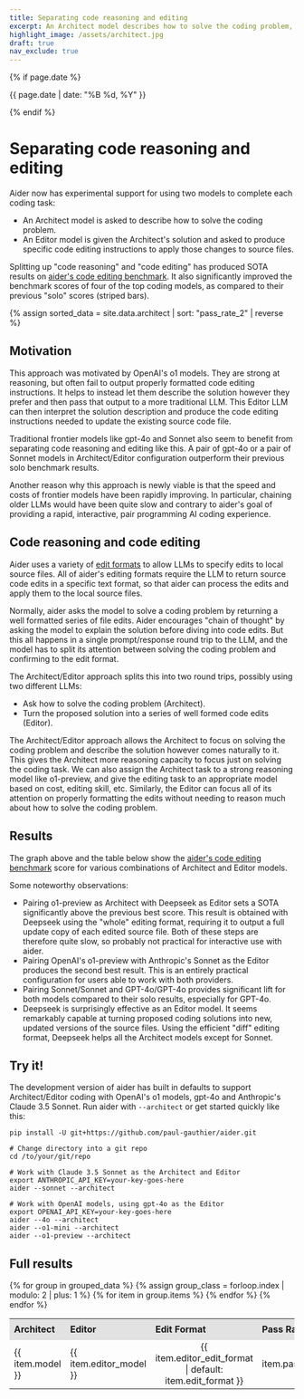 ```yaml
---
title: Separating code reasoning and editing
excerpt: An Architect model describes how to solve the coding problem, and an Editor model translates that into file edits. This Architect/Editor approach produces SOTA benchmark results.
highlight_image: /assets/architect.jpg
draft: true
nav_exclude: true
---
```

{% if page.date %}
<p class="post-date">{{ page.date | date: "%B %d, %Y" }}</p>
{% endif %}

# Separating code reasoning and editing

Aider now has experimental support for using two models to complete each coding task:

- An Architect model is asked to describe how to solve the coding problem.
- An Editor model is given the Architect's solution and asked to produce specific code editing instructions to apply those changes to source files.

Splitting up "code reasoning" and "code editing" has produced SOTA results on
[aider's code editing benchmark](/docs/benchmarks.html#the-benchmark).
It also significantly improved the benchmark scores of four of the
top coding models, as compared to their previous "solo" scores (striped bars).

<style>
  .shaded td {
    background-color: #f2f2f2;
    border-top: 1px solid #ccc;
  }
  table {
    border-collapse: collapse;
    width: 100%;
  }
  th {
    padding: 8px;
    text-align: left;
    border-bottom: 1px solid #ddd;
  }
  th {
    background-color: #e2e2e2;
  }
</style>

<script src="https://cdn.jsdelivr.net/npm/chart.js"></script>
<script src="https://cdn.jsdelivr.net/npm/chartjs-plugin-annotation@1.0.2"></script>
{% assign sorted_data = site.data.architect | sort: "pass_rate_2" | reverse %}
<canvas id="passRateChart" width="400" height="250"></canvas>
<script>
  document.addEventListener("DOMContentLoaded", function() {
    var ctx = document.getElementById('passRateChart').getContext('2d');
    var labels = [];
    var data = [];
    var colorMapping = {
      "claude-3.5-sonnet": "rgba(75, 192, 192, 0.2)",
      "o1-mini": "rgba(255, 99, 132, 0.2)",
      "gpt-4o": "rgba(54, 162, 235, 0.2)",
      "o1-preview": "rgba(255, 206, 86, 0.2)"
    };
    var borderColorMapping = {
      "claude-3.5-sonnet": "rgba(75, 192, 192, 1)",
      "o1-mini": "rgba(255, 99, 132, 1)",
      "gpt-4o": "rgba(54, 162, 235, 1)",
      "o1-preview": "rgba(255, 206, 86, 1)"
    };
    var backgroundColors = [];
    var borderColors = [];
    var patterns = {};
    for (var key in colorMapping) {
      patterns[key] = ctx.createPattern(createStripePattern(colorMapping[key]), 'repeat');
    }
    {% assign grouped_data = sorted_data | group_by: "model" %}
    {% for group in grouped_data %}
      {% for item in group.items %}
        labels.push("{{ item.editor_model | default: "(No Editor)" }} {{ item.editor_edit_format | default: item.edit_format }}");
        data.push({{ item.pass_rate_2 }});
        if ("{{ item.editor_model }}" == "") {
          backgroundColors.push(patterns["{{ item.model }}"]);
        } else {
          backgroundColors.push(colorMapping["{{ item.model }}"]);
        }
        borderColors.push(borderColorMapping["{{ item.model }}"]);
      {% endfor %}
    {% endfor %}
    labels.reverse();
    data.reverse();
    backgroundColors.reverse();
    borderColors.reverse();
    new Chart(ctx, {
      type: 'bar',
      data: {
        labels: labels,
        datasets: [{
          label: 'Pass Rate',
          data: data,
          backgroundColor: 'rgba(75, 192, 192, 0.2)',
          borderColor: 'rgba(75, 192, 192, 1)',
          borderWidth: 1,
          backgroundColor: backgroundColors,
          borderColor: borderColors
        }]
      },
      options: {
        scales: {
          y: { 
            beginAtZero: true,
            title: {
              display: true,
              text: 'Pass Rate (%)',
              font: {
                size: 18
              }
            },
            ticks: {
              font: {
                size: 12
              }
            }
          },
          x: {
            title: {
              display: true,
              text: 'Editor model and edit format',
              font: {
                size: 18
              }
            },
            ticks: {
              font: {
                size: 16
              }
            }
          }
        },
        plugins: {
          annotation: {
            annotations: {
              line1: {
                type: 'line',
                yMin: 79.7,
                yMax: 79.7,
                borderColor: 'rgba(255, 99, 132, 0.8)',
                borderWidth: 2,
                borderDash: [6, 6],
                label: {
                  content: 'Previous SOTA',
                  enabled: true,
                  position: 'start',
                  xAdjust: 10,
                  yAdjust: -10,
                  font: {
                    size: 14
                  }
                }
              }
            }
          },
          legend: {
            display: true,
            labels: {
              font: {
                size: 16
              },
              generateLabels: function(chart) {
                var colorMapping = {
                  "o1-preview": "rgba(255, 206, 86, 0.2)",
                  "claude-3.5-sonnet": "rgba(75, 192, 192, 0.2)",
                  "gpt-4o": "rgba(54, 162, 235, 0.2)",
                  "o1-mini": "rgba(255, 99, 132, 0.2)"
                };
                return Object.keys(colorMapping).reverse().map(function(key) {
                  return {
                    text: key,
                    fillStyle: colorMapping[key],
                    strokeStyle: colorMapping[key].replace('0.2', '1'),
                    lineWidth: 1
                  };
                });
              }
            }
          }
      }
    }});
  });

  function createStripePattern(baseColor) {
    var canvas = document.createElement('canvas');
    canvas.width = 10;
    canvas.height = 10;
    var ctx = canvas.getContext('2d');

    ctx.fillStyle = baseColor;
    ctx.fillRect(0, 0, canvas.width, canvas.height);
    ctx.strokeStyle = 'rgba(0, 0, 0, 0.1)';
    ctx.lineWidth = 2;
    ctx.beginPath();
    ctx.moveTo(0, 0);
    ctx.lineTo(10, 10);
    ctx.stroke();

    return canvas;
  }
</script>

## Motivation

This approach was motivated by OpenAI's o1 models.
They are strong at reasoning, but often fail to output properly formatted
code editing instructions.
It helps to instead let them describe the solution
however they prefer and then pass that output to a more traditional LLM.
This Editor LLM can then interpret the solution description and
produce the code editing instructions needed to update
the existing source code file.

Traditional frontier models like gpt-4o and Sonnet also
seem to benefit from separating code reasoning and editing like this.
A pair of gpt-4o
or a pair of Sonnet models
in Architect/Editor configuration outperform their previous solo benchmark results.

Another reason why this approach is newly viable is that the
speed and costs of frontier models have been rapidly improving.
In particular, chaining older LLMs would have been quite slow and
contrary to aider's goal of providing a rapid, interactive,
pair programming AI coding experience.

## Code reasoning and code editing

Aider uses a variety of 
[edit formats](/docs/more/edit-formats.html)
to allow LLMs to specify edits to local source files.
All of aider's editing formats require the LLM to return source code edits in a specific text
format, so that aider can process the edits and apply them to the local source files.

Normally, aider asks the model to solve a coding problem by returning a well
formatted series of file edits.
Aider encourages "chain of thought" by asking the model to explain the solution
before diving into code edits.
But this all happens in a single prompt/response round trip to the LLM,
and the model has to split its attention between 
solving the coding problem and confirming to the edit format.

The Architect/Editor approach splits this into two round trips, possibly
using two different LLMs:

- Ask how to solve the coding problem (Architect).
- Turn the proposed solution into a series of well formed code edits (Editor).

The Architect/Editor approach allows the Architect to focus on solving the coding problem
and describe the solution however comes naturally to it.
This gives the Architect more reasoning capacity to focus just on solving the coding
task.
We can also assign the Architect task to a strong reasoning model like o1-preview,
and give the editing task to an appropriate model based on cost, editing skill, etc.
Similarly, the Editor can focus all of its attention on properly formatting the edits
without needing to reason much about how to solve the coding problem.

## Results

The graph above and the table below show the
[aider's code editing benchmark](/docs/benchmarks.html#the-benchmark)
score for various combinations of Architect and Editor models.


Some noteworthy observations:

- Pairing o1-preview as Architect with Deepseek as Editor sets a SOTA significantly above the previous best score. This result is obtained with Deepseek using the "whole" editing format, requiring it to output a full update copy of each edited source file. Both of these steps are therefore quite slow, so probably not practical for interactive use with aider.
- Pairing OpenAI's o1-preview with Anthropic's Sonnet as the Editor produces the second best result. This is an entirely practical configuration for users able to work with both providers.
- Pairing Sonnet/Sonnet and GPT-4o/GPT-4o provides significant lift for both models compared to their solo results, especially for GPT-4o.
- Deepseek is surprisingly effective as an Editor model. It seems remarkably capable at turning proposed coding solutions into new, updated versions of the source files. Using the efficient "diff" editing format, Deepseek helps all the Architect models except for Sonnet.

## Try it!

The development version of aider 
has built in defaults to support Architect/Editor coding with
OpenAI's o1 models, gpt-4o and Anthropic's Claude 3.5 Sonnet.
Run aider with `--architect` or get started quickly like this:

```
pip install -U git+https://github.com/paul-gauthier/aider.git

# Change directory into a git repo
cd /to/your/git/repo

# Work with Claude 3.5 Sonnet as the Architect and Editor
export ANTHROPIC_API_KEY=your-key-goes-here
aider --sonnet --architect

# Work with OpenAI models, using gpt-4o as the Editor
export OPENAI_API_KEY=your-key-goes-here
aider --4o --architect
aider --o1-mini --architect
aider --o1-preview --architect
```

## Full results


<table>
  <thead>
    <tr>
      <th>Architect</th>
      <th>Editor</th>
      <th>Edit Format</th>
      <th>Pass Rate</th>
    </tr>
  </thead>
  <tbody>
    {% for group in grouped_data %}
      {% assign group_class = forloop.index | modulo: 2 | plus: 1 %}
      {% for item in group.items %}
        <tr class="{% if group_class == 1 %}shaded{% endif %}">
          <td>{{ item.model }}</td>
          <td>{{ item.editor_model }}</td>
          <td style="text-align: center;">{{ item.editor_edit_format | default: item.edit_format }}</td>
          <td style="text-align: right;">{{ item.pass_rate_2 }}%</td>
          <!-- <td style="text-align: right;">${{ item.total_cost | round: 2 }}</td> -->
        </tr>
      {% endfor %}
    {% endfor %}
  </tbody>
</table>


